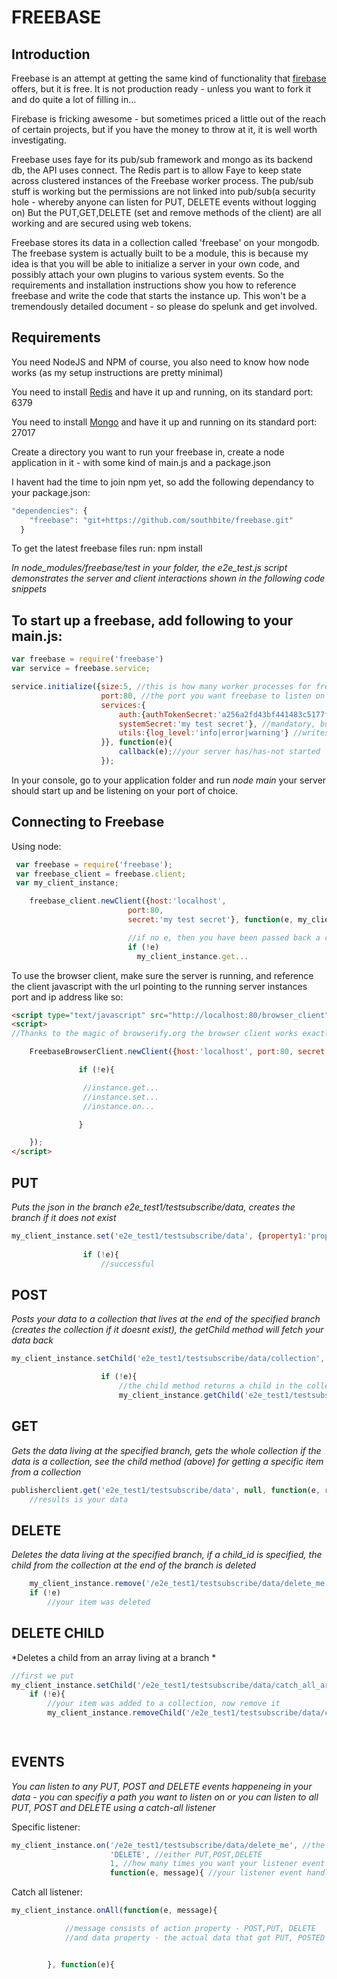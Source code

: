 FREEBASE
=====================

Introduction
-------------------------

Freebase is an attempt at getting the same kind of functionality that [firebase](https://www.firebase.com/) offers, but it is free. It is not production ready - unless you want to fork it and do quite a lot of filling in...

Firebase is fricking awesome - but sometimes priced a little out of the reach of certain projects, but if you have the money to throw at it, it is well worth investigating.

Freebase uses faye for its pub/sub framework and mongo as its backend db, the API uses connect. The Redis part is to allow Faye to keep state across clustered instances of the Freebase worker process. The pub/sub stuff is working but the permissions are not linked into pub/sub(a security hole - whereby anyone can listen for PUT, DELETE events without logging on) But the PUT,GET,DELETE (set and remove methods of the client) are all working and are secured using web tokens.

Freebase stores its data in a collection called 'freebase' on your mongodb. The freebase system is actually built to be a module, this is because my idea is that you will be able to initialize a server in your own code, and possibly attach your own plugins to various system events. So the requirements and installation instructions show you how to reference freebase and write the code that starts the instance up. This won't be a tremendously detailed document - so please do spelunk and get involved.

Requirements
-------------------------

You need NodeJS and NPM of course, you also need to know how node works (as my setup instructions are pretty minimal)

You need to install [Redis](http://redis.io/topics/quickstart) and have it up and running, on its standard port: 6379

You need to install [Mongo](http://docs.mongodb.org/manual/installation/) and have it up and running on its standard port: 27017

Create a directory you want to run your freebase in, create a node application in it - with some kind of main.js and a package.json

I havent had the time to join npm yet, so add the following dependancy to your package.json:

```javascript
"dependencies": {
    "freebase": "git+https://github.com/southbite/freebase.git"
  }
```
To get the latest freebase files run:
npm install


*In node_modules/freebase/test in your folder, the e2e_test.js script demonstrates the server and client interactions shown in the following code snippets*

To start up a freebase, add following to your main.js:
-------------------------

```javascript
var freebase = require('freebase')
var service = freebase.service;

service.initialize({size:5, //this is how many worker processes for freebase you want running
					port:80, //the port you want freebase to listen on
					services:{
						auth:{authTokenSecret:'a256a2fd43bf441483c5177fc85fd9d3', //mandatory, but can be value you specify
						systemSecret:'my test secret'}, //mandatory, but can be value you specify
						utils:{log_level:'info|error|warning'} //writes to console.log on all log levels
					}}, function(e){
						callback(e);//your server has/has-not started
					});
```

In your console, go to your application folder and run *node main* your server should start up and be listening on your port of choice.

Connecting to Freebase
-------------------------

Using node:

```javascript
 var freebase = require('freebase'); 
 var freebase_client = freebase.client; 
 var my_client_instance; 

 	freebase_client.newClient({host:'localhost', 
						  port:80, 
						  secret:'my test secret'}, function(e, my_client_instance){

						  //if no e, then you have been passed back a client in the client variable
						  if (!e)
						  	my_client_instance.get...

```

To use the browser client, make sure the server is running, and reference the client javascript with the url pointing to the running server instances port and ip address like so:

```html
<script type="text/javascript" src="http://localhost:80/browser_client"></script>
<script>
//Thanks to the magic of browserify.org the browser client works exactly the same way as what the node client does, and can immediately be referenced like this:

	FreebaseBrowserClient.newClient({host:'localhost', port:80, secret:'my test secret'}, function(e, my_client_instance){

               if (!e){

               	//instance.get...
               	//instance.set...
               	//instance.on...

               }

    });
</script>
```

PUT
-------------------------

*Puts the json in the branch e2e_test1/testsubscribe/data, creates the branch if it does not exist*

```javascript
my_client_instance.set('e2e_test1/testsubscribe/data', {property1:'property1',property2:'property2',property3:'property3'}, null, function(e, result){
			
				if (!e){
					//successful

```

POST
-------------------------

*Posts your data to a collection that lives at the end of the specified branch (creates the collection if it doesnt exist), the getChild method will fetch your data back*

```javascript
my_client_instance.setChild('e2e_test1/testsubscribe/data/collection', {property1:'post_property1',property2:'post_property2'}, function(e, results){

					if (!e){
						//the child method returns a child in the collection with a specified id
						my_client_instance.getChild('e2e_test1/testsubscribe/data/collection', results.data._id, function(e, results){
```

GET
---------------------------

*Gets the data living at the specified branch, gets the whole collection if the data is a collection, see the child method (above) for getting a specific item from a collection*

```javascript
publisherclient.get('e2e_test1/testsubscribe/data', null, function(e, results){
	//results is your data
```

DELETE
---------------------------
*Deletes the data living at the specified branch, if a child_id is specified, the child from the collection at the end of the branch is deleted*

```javascript
	my_client_instance.remove('/e2e_test1/testsubscribe/data/delete_me', null, function(e, result){
	if (!e)
		//your item was deleted
```

DELETE CHILD
----------------------------
*Deletes a child from an array living at a branch *

```javascript
//first we put
my_client_instance.setChild('/e2e_test1/testsubscribe/data/catch_all_array', {property1:'property1',property2:'property2',property3:'property3'}, function(e, post_result){
	if (!e){
		//your item was added to a collection, now remove it
		my_client_instance.removeChild('/e2e_test1/testsubscribe/data/catch_all_array', post_result.data._id, function(e, del_ar_result){

								
```

EVENTS
----------------------------

*You can listen to any PUT, POST and DELETE events happeneing in your data - you can specifiy a path you want to listen on or you can listen to all PUT, POST and DELETE using a catch-all listener*

Specific listener:
```javascript
my_client_instance.on('/e2e_test1/testsubscribe/data/delete_me', //the path you are listening on
					  'DELETE', //either PUT,POST,DELETE
					  1, //how many times you want your listener event handler to fire - in this case your listener function will only fire once
					  function(e, message){ //your listener event handler
```

Catch all listener:
```javascript
my_client_instance.onAll(function(e, message){

			//message consists of action property - POST,PUT, DELETE
			//and data property - the actual data that got PUT, POSTED - or the _id of the data that got DELETED


		}, function(e){

```




